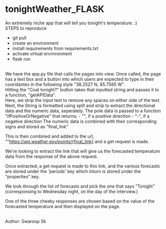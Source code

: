 # tonightWeather_FLASK
An extremely niche app that will tell you tonight's temperature. :)
<br>
STEPS to reproduce
- git pull
- create an environment
- install requirements from requirements.txt
- activate virtual envinronment
- flask run


<br>
We have the app.py file that calls the pages into view.
Once called, the page has a text box and a button into which users are expected to type in their cooridantes in the following style "38.2527 N, 85.7585 W".

<br>
Hitting the "Coat tonight?" button takes that inputted string and passes it to a function, "getAPIData".

<br>
Here, we strip the input text to remove any spaces on either side of the text.

<br>
Next, the String is formatted using split and strip to extract the directional data and the numeric data, seperately.
The pole data is passed to a function "ifPositiveOrNegative" that returns;
- "", if a positive direction
- "-", if a negative direction
The numeric data is combined with their corresponding signs and stored as "final_link"

This is then combined and added to the url, ""https://api.weather.gov/points/{final_link} and a get request is made.

We're looking to extract the link that will give us the forecasted temperature data from the response of the above request.

Once extracted, a get request is made to this link, and the various forecasts are stored under the 'periods' key which inturn is stored under the "properties" key.

We look through the  list of forecasts and pick the one that says "Tonight" (corresponsing to Wednesday night, on the day of the interview.)

One of the three cheeky responses are chosen based on the value of the forecasted temperature and then displayed on the page.

<br>
Author: Swaroop Sk
<br>

